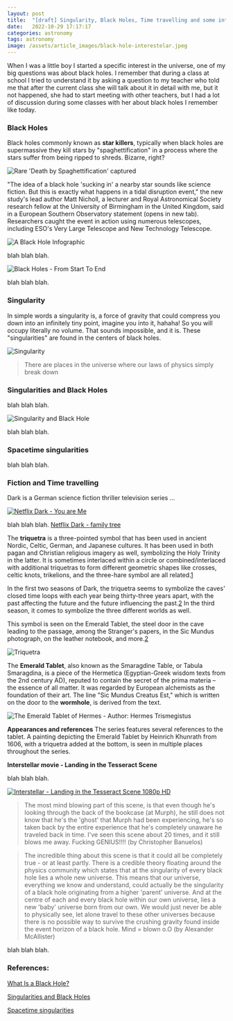 ```yaml
---
layout: post
title:  "[draft] Singularity, Black Holes, Time travelling and some interesting things"
date:   2022-10-29 17:17:17
categories: astronomy
tags: astronomy
image: /assets/article_images/black-hole-interestelar.jpeg
---
```


When I was a little boy I started a specific interest in the universe, one of my big questions was about black holes. I remember that during a class at school I tried to understand it by asking a question to my teacher who told me that after the current class she will talk about it in detail with me, but it not happened, she had to start meeting with other teachers, but I had a lot of discussion during some classes with her about black holes I remember like today. 

### Black Holes

Black holes commonly known as **star killers**, typically when black holes are supermassive they kill stars by "spaghettification" in a process where the stars suffer from being ripped to shreds. Bizarre, right?

![Rare 'Death by Spaghettification' captured](/assets/article_images/Spaghettification-AT2019qiz-ESO-MKornmesser-3588088401.jpeg "Rare 'Death by Spaghettification' captured")

"The idea of a black hole 'sucking in' a nearby star sounds like science fiction. But this is exactly what happens in a tidal disruption event," the new study's lead author Matt Nicholl, a lecturer and Royal Astronomical Society research fellow at the University of Birmingham in the United Kingdom, said in a European Southern Observatory statement (opens in new tab). Researchers caught the event in action using numerous telescopes, including ESO's Very Large Telescope and New Technology Telescope.


![A Black Hole Infographic](/assets/article_images/black_holes_infographic-v2.jpg#center "A Black Hole Infographic")

blah blah blah. 

![Black Holes - From Start To End](/assets/article_images/black-hole-92358__480-3304184125.jpeg#center "Black Holes - From Start To End")

blah blah blah. 

### Singularity

In simple words a singularity is, a force of gravity that could compress you down into an infinitely tiny point, imagine you into it, hahaha! So you will occupy literally no volume. That sounds impossible, and it is. These "singularities" are found in the centers of black holes. 

![Singularity](/assets/article_images/c94435eaa002103a10e7b5883475f115.jpg#center "Singularity")

>There are places in the universe where our laws of physics simply break down

### Singularities and Black Holes

blah blah blah. 

![Singularity and Black Hole](/assets/article_images/58d5d9eebbc3c4abcffa8cbce75a9a18.jpg#center "Singularity and Black Hole")

blah blah blah. 

### Spacetime singularities

blah blah blah. 

### Fiction and Time travelling

Dark is a German science fiction thriller television series ...

[![Netflix Dark - You are Me](/assets/article_images/24-7-e1588885277490-2124452654.jpeg#center "Netflix Dark - You are Me")](https://www.youtube.com/watch?v=mloOTbcuB5I)

blah blah blah. [Netflix Dark - family tree](https://www.behance.net/gallery/99759907/Infographic-DARK/modules/576574441)

The **triquetra** is a three-pointed symbol that has been used in ancient Nordic, Celtic, German, and Japanese cultures. It has been used in both pagan and Christian religious imagery as well, symbolizing the Holy Trinity in the latter. It is sometimes interlaced within a circle or combined/interlaced with additional triquetras to form different geometric shapes like crosses, celtic knots, trikelions, and the three-hare symbol are all related.[1]

In the first two seasons of Dark, the triquetra seems to symbolize the caves' closed time loops with each year being thirty-three years apart, with the past affecting the future and the future influencing the past.[2] In the third season, it comes to symbolize the three different worlds as well.

This symbol is seen on the Emerald Tablet, the steel door in the cave leading to the passage, among the Stranger's papers, in the Sic Mundus photograph, on the leather notebook, and more.[2]

![Triquetra](/assets/article_images/6a635992e8caa11cc108a49db9da0776.jpg#center "Triquetra")


The **Emerald Tablet**, also known as the Smaragdine Table, or Tabula Smaragdina, is a piece of the Hermetica (Egyptian-Greek wisdom texts from the 2nd century AD), reputed to contain the secret of the prima materia – the essence of all matter. It was regarded by European alchemists as the foundation of their art.
The line "Sic Mundus Creatus Est," which is written on the door to the **wormhole**, is derived from the text.

![The Emerald Tablet of Hermes - Author: Hermes Trismegistus](/assets/article_images/8c2d7cc2faf2217e4cbcfd9c5e77b958.jpg#center "The Emerald Tablet of Hermes - Author: Hermes Trismegistus")


**Appearances and references**
The series features several references to the tablet. A painting depicting the Emerald Tablet by Heinrich Khunrath from 1606, with a triquetra added at the bottom, is seen in multiple places throughout the series.

[1]: <https://en.wikipedia.org/wiki/Triquetra>
[2]: <https://dark.netflix.io/triquetra/>

**Interstellar movie - Landing in the Tesseract Scene**

blah blah blah. 


[![Interstellar - Landing in the Tesseract Scene 1080p HD](/assets/article_images/Interstellar-Landing-in-the-TesseractScene-1080p-HD.png#center)](https://www.youtube.com/watch?v=iJio07EtKYc)

> The most mind blowing part of this scene, is that even though he's looking through the back of the bookcase (at Murph), he still does not know that he's the 'ghost' that Murph had been experiencing, he's so taken back by the entire experience that he's completely unaware he traveled back in time. I've seen this scene about 20 times, and it still blows me away. Fucking GENIUS!!!! (by Christopher Banuelos)

> The incredible thing about this scene is that it could all be completely true - or at least partly. There is a credible theory floating around the physics community which states that at the singularity of every black hole lies a whole new universe. This means that our universe, everything we know and understand, could actually be the singularity of a black hole originating from a higher 'parent' universe. And at the centre of each and every black hole within our own universe, lies a new 'baby' universe born from our own. We would just never be able to physically see, let alone travel to these other universes because there is no possible way to survive the crushing gravity found inside the event horizon of a black hole. Mind = blown o.O (by Alexander McAllister)


blah blah blah. 

### References:

[What Is a Black Hole?](https://www.nasa.gov/audience/forstudents/k-4/stories/nasa-knows/what-is-a-black-hole-k4.html)

[Singularities and Black Holes](https://plato.stanford.edu/entries/spacetime-singularities/)

[Spacetime singularities](https://www.einstein-online.info/en/spotlight/singularities/)


